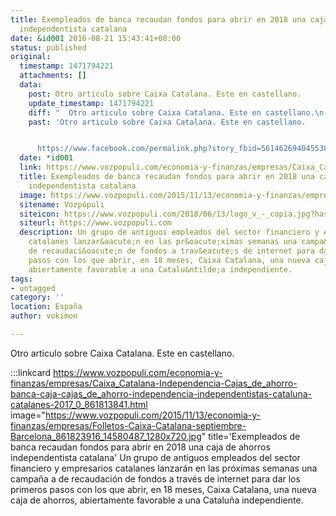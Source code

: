 ```yaml
---
title: Exempleados de banca recaudan fondos para abrir en 2018 una caja de ahorros
  independentista catalana
date: &id001 2016-08-21 15:43:41+00:00
status: published
original:
  timestamp: 1471794221
  attachments: []
  data:
    post: Otro articulo sobre Caixa Catalana. Este en castellano.
    update_timestamp: 1471794221
    diff: "  Otro articulo sobre Caixa Catalana. Este en castellano.\n- \n- https://www.facebook.com/permalink.php?story_fbid=561462694045538&id=378033285721814"
    past: 'Otro articulo sobre Caixa Catalana. Este en castellano.


      https://www.facebook.com/permalink.php?story_fbid=561462694045538&id=378033285721814'
  date: *id001
  link: https://www.vozpopuli.com/economia-y-finanzas/empresas/Caixa_Catalana-Independencia-Cajas_de_ahorro-banca-caja-cajas_de_ahorro-independencia-independentistas-cataluna-catalanes-2017_0_861813841.html
  title: Exempleados de banca recaudan fondos para abrir en 2018 una caja de ahorros
    independentista catalana
  image: https://www.vozpopuli.com/2015/11/13/economia-y-finanzas/empresas/Folletos-Caixa-Catalana-septiembre-Barcelona_861823916_14580487_1280x720.jpg
  sitename: Vozpópuli
  siteicon: https://www.vozpopuli.com/2018/06/13/logo_v_-_copia.jpg?hash=89cbe1d8a1cf572e899c6b9bd3153d946daea7be
  siteurl: https://www.vozpopuli.com
  description: Un grupo de antiguos empleados del sector financiero y empresarios
    catalanes lanzar&aacute;n en las pr&oacute;ximas semanas una campa&ntilde;a a
    de recaudaci&oacute;n de fondos a trav&eacute;s de internet para dar los primeros
    pasos con los que abrir, en 18 meses, Caixa Catalana, una nueva caja de ahorros,
    abiertamente favorable a una Catalu&ntilde;a independiente.
tags:
- untagged
category: ''
location: España
author: vokimon

---
```

Otro articulo sobre Caixa Catalana. Este en castellano.

:::linkcard https://www.vozpopuli.com/economia-y-finanzas/empresas/Caixa_Catalana-Independencia-Cajas_de_ahorro-banca-caja-cajas_de_ahorro-independencia-independentistas-cataluna-catalanes-2017_0_861813841.html image="https://www.vozpopuli.com/2015/11/13/economia-y-finanzas/empresas/Folletos-Caixa-Catalana-septiembre-Barcelona_861823916_14580487_1280x720.jpg" title='Exempleados de banca recaudan fondos para abrir en 2018 una caja de ahorros independentista catalana'
    Un grupo de antiguos empleados del sector financiero y empresarios catalanes lanzar&aacute;n en las pr&oacute;ximas semanas una campa&ntilde;a a de recaudaci&oacute;n de fondos a trav&eacute;s de internet para dar los primeros pasos con los que abrir, en 18 meses, Caixa Catalana, una nueva caja de ahorros, abiertamente favorable a una Catalu&ntilde;a independiente.

